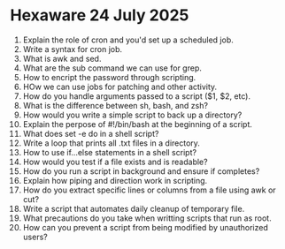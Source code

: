 # Hexaware 24 July 2025
1. Explain the role of  cron and you'd set up a scheduled job.
2. Write a syntax for cron job.
3. What is awk and sed.
4. What are the sub command we can use for grep.
5. How to encript the password through scripting.
6. HOw we can use jobs for patching and other activity.
7. How do you handle arguments passed to a script ($1, $2, etc).
8. What is the difference between sh, bash, and zsh?
9. How would you write a simple script  to back up a directory?
10. Explain the perpose of #!/bin/bash at the beginning of a script.
11. What does set -e do in a shell script?
12. Write a loop that prints all .txt files in a directory.
13. How to use if...else statements in a shell script?
14. How would you test if a file exists and is readable?
15. How do you run a script in background and ensure if completes?
16. Explain how piping and direction work in scripting.
17. How do you extract specific lines or columns from a file using awk or cut?
18. Write a script that automates daily cleanup of temporary file.
19. What precautions do you take when writting scripts that run as root.
20. How can you prevent a script from being modified by unauthorized users?
